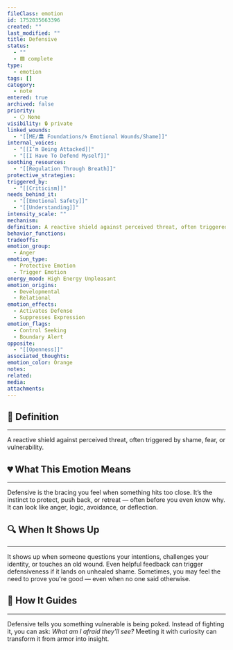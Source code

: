 ```yaml
---
fileClass: emotion
id: 1752035663396
created: ""
last_modified: ""
title: Defensive
status:
  - ""
  - 🟩 complete
type:
  - emotion
tags: []
category:
  - note
entered: true
archived: false
priority:
  - ⚪ None
visibility: 🔒 private
linked_wounds:
  - "[[ME/🏛️ Foundations/🌀 Emotional Wounds/Shame]]"
internal_voices:
  - "[[I’m Being Attacked]]"
  - "[[I Have To Defend Myself]]"
soothing_resources:
  - "[[Regulation Through Breath]]"
protective_strategies: 
triggered_by:
  - "[[Criticism]]"
needs_behind_it:
  - "[[Emotional Safety]]"
  - "[[Understanding]]"
intensity_scale: ""
mechanism: 
definition: A reactive shield against perceived threat, often triggered by shame, fear, or vulnerability.
behavior_functions: 
tradeoffs: 
emotion_group:
  - Anger
emotion_type:
  - Protective Emotion
  - Trigger Emotion
energy_mood: High Energy Unpleasant
emotion_origins:
  - Developmental
  - Relational
emotion_effects:
  - Activates Defense
  - Suppresses Expression
emotion_flags:
  - Control Seeking
  - Boundary Alert
opposite:
  - "[[Openness]]"
associated_thoughts: 
emotion_color: Orange
notes: 
related: 
media: 
attachments: 
---
```


## 🧾 Definition
---
A reactive shield against perceived threat, often triggered by shame, fear, or vulnerability.

## 💔 What This Emotion Means
---
Defensive is the bracing you feel when something hits too close.
It’s the instinct to protect, push back, or retreat — often before you even know why.
It can look like anger, logic, avoidance, or deflection.

## 🔍 When It Shows Up
---
It shows up when someone questions your intentions, challenges your identity, or touches an old wound.
Even helpful feedback can trigger defensiveness if it lands on unhealed shame.
Sometimes, you may feel the need to prove you're good — even when no one said otherwise.

## 🧭 How It Guides
---
Defensive tells you something vulnerable is being poked.
Instead of fighting it, you can ask: *What am I afraid they’ll see?*
Meeting it with curiosity can transform it from armor into insight.

